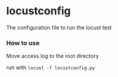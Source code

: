 # locustconfig
The configuration file to run the locust test

### How to use
Move access.log to the root directory

run with
``` locust -f locustconfig.py ```
